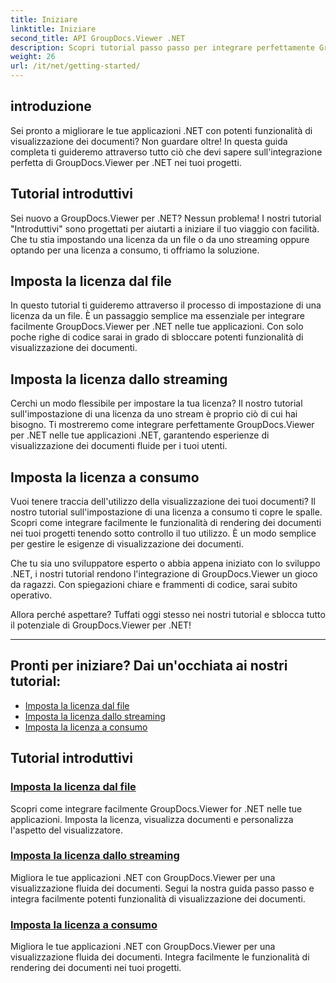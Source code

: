 ```yaml
---
title: Iniziare
linktitle: Iniziare
second_title: API GroupDocs.Viewer .NET
description: Scopri tutorial passo passo per integrare perfettamente GroupDocs.Viewer per .NET nelle tue applicazioni. Scopri come impostare le licenze e personalizzare l'aspetto del visualizzatore.
weight: 26
url: /it/net/getting-started/
---
```


## introduzione

Sei pronto a migliorare le tue applicazioni .NET con potenti funzionalità di visualizzazione dei documenti? Non guardare oltre! In questa guida completa ti guideremo attraverso tutto ciò che devi sapere sull'integrazione perfetta di GroupDocs.Viewer per .NET nei tuoi progetti.

## Tutorial introduttivi

Sei nuovo a GroupDocs.Viewer per .NET? Nessun problema! I nostri tutorial "Introduttivi" sono progettati per aiutarti a iniziare il tuo viaggio con facilità. Che tu stia impostando una licenza da un file o da uno streaming oppure optando per una licenza a consumo, ti offriamo la soluzione.

## Imposta la licenza dal file

In questo tutorial ti guideremo attraverso il processo di impostazione di una licenza da un file. È un passaggio semplice ma essenziale per integrare facilmente GroupDocs.Viewer per .NET nelle tue applicazioni. Con solo poche righe di codice sarai in grado di sbloccare potenti funzionalità di visualizzazione dei documenti.

## Imposta la licenza dallo streaming

Cerchi un modo flessibile per impostare la tua licenza? Il nostro tutorial sull'impostazione di una licenza da uno stream è proprio ciò di cui hai bisogno. Ti mostreremo come integrare perfettamente GroupDocs.Viewer per .NET nelle tue applicazioni .NET, garantendo esperienze di visualizzazione dei documenti fluide per i tuoi utenti.

## Imposta la licenza a consumo

Vuoi tenere traccia dell'utilizzo della visualizzazione dei tuoi documenti? Il nostro tutorial sull'impostazione di una licenza a consumo ti copre le spalle. Scopri come integrare facilmente le funzionalità di rendering dei documenti nei tuoi progetti tenendo sotto controllo il tuo utilizzo. È un modo semplice per gestire le esigenze di visualizzazione dei documenti.

Che tu sia uno sviluppatore esperto o abbia appena iniziato con lo sviluppo .NET, i nostri tutorial rendono l'integrazione di GroupDocs.Viewer un gioco da ragazzi. Con spiegazioni chiare e frammenti di codice, sarai subito operativo.

Allora perché aspettare? Tuffati oggi stesso nei nostri tutorial e sblocca tutto il potenziale di GroupDocs.Viewer per .NET!

---

## Pronti per iniziare? Dai un'occhiata ai nostri tutorial:

- [Imposta la licenza dal file](./set-license-from-file/)
- [Imposta la licenza dallo streaming](./set-license-from-stream/)
- [Imposta la licenza a consumo](./set-metered-license/)

## Tutorial introduttivi
### [Imposta la licenza dal file](./set-license-from-file/)
Scopri come integrare facilmente GroupDocs.Viewer for .NET nelle tue applicazioni. Imposta la licenza, visualizza documenti e personalizza l'aspetto del visualizzatore.
### [Imposta la licenza dallo streaming](./set-license-from-stream/)
Migliora le tue applicazioni .NET con GroupDocs.Viewer per una visualizzazione fluida dei documenti. Segui la nostra guida passo passo e integra facilmente potenti funzionalità di visualizzazione dei documenti.
### [Imposta la licenza a consumo](./set-metered-license/)
Migliora le tue applicazioni .NET con GroupDocs.Viewer per una visualizzazione fluida dei documenti. Integra facilmente le funzionalità di rendering dei documenti nei tuoi progetti.